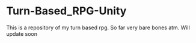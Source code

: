 # Turn-Based_RPG-Unity
This is a repository of my turn based rpg. So far very bare bones atm. Will update soon
